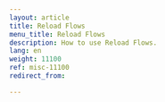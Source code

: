 ```yaml
---
layout: article
title: Reload Flows
menu_title: Reload Flows
description: How to use Reload Flows.
lang: en
weight: 11100
ref: misc-11100
redirect_from:

---
```




